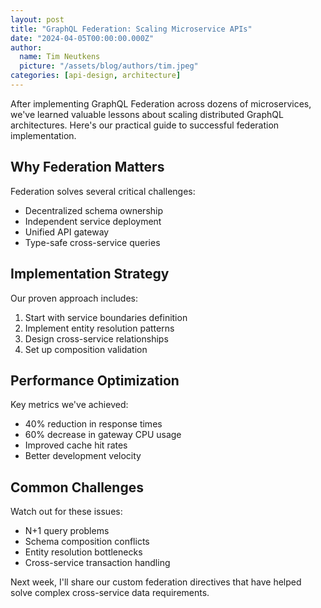 ```yaml
---
layout: post
title: "GraphQL Federation: Scaling Microservice APIs"
date: "2024-04-05T00:00:00.000Z"
author:
  name: Tim Neutkens
  picture: "/assets/blog/authors/tim.jpeg"
categories: [api-design, architecture]
---
```


After implementing GraphQL Federation across dozens of microservices, we've learned valuable lessons about scaling distributed GraphQL architectures. Here's our practical guide to successful federation implementation.

## Why Federation Matters

Federation solves several critical challenges:

- Decentralized schema ownership
- Independent service deployment
- Unified API gateway
- Type-safe cross-service queries

## Implementation Strategy

Our proven approach includes:

1. Start with service boundaries definition
2. Implement entity resolution patterns
3. Design cross-service relationships
4. Set up composition validation

## Performance Optimization

Key metrics we've achieved:

- 40% reduction in response times
- 60% decrease in gateway CPU usage
- Improved cache hit rates
- Better development velocity

## Common Challenges

Watch out for these issues:

- N+1 query problems
- Schema composition conflicts
- Entity resolution bottlenecks
- Cross-service transaction handling

Next week, I'll share our custom federation directives that have helped solve complex cross-service data requirements. 